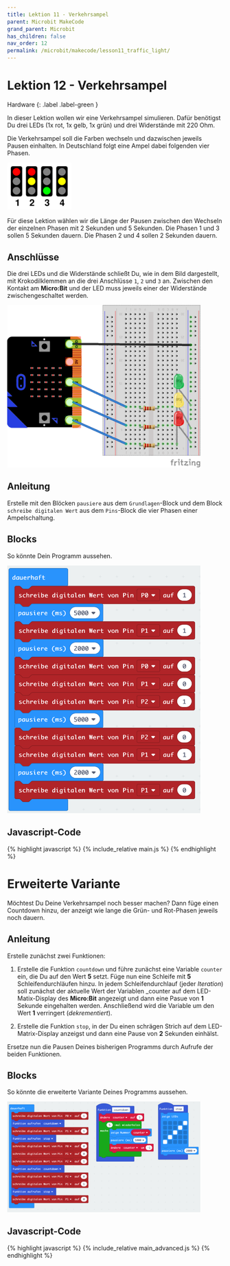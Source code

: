 ```yaml
---
title: Lektion 11 - Verkehrsampel
parent: Microbit MakeCode
grand_parent: Microbit
has_children: false
nav_order: 12
permalink: /microbit/makecode/lesson11_traffic_light/
---
```


# Lektion 12 - Verkehrsampel

Hardware 
{: .label .label-green }

In dieser Lektion wollen wir eine Verkehrsampel simulieren. Dafür benötigst Du drei LEDs (1x rot, 1x gelb, 1x grün) und drei Widerstände mit 220 Ohm.

Die Verkehrsampel soll die Farben wechseln und dazwischen jeweils Pausen einhalten. In Deutschland folgt eine Ampel dabei folgenden vier Phasen.

<img src="./traffic_lights_4_states.png" width="150px"/>

Für diese Lektion wählen wir die Länge der Pausen zwischen den Wechseln der einzelnen Phasen mit 2 Sekunden und 5 Sekunden.
Die Phasen 1 und 3 sollen 5 Sekunden dauern.
Die Phasen 2 und 4 sollen 2 Sekunden dauern.

## Anschlüsse 

Die drei LEDs und die Widerstände schließt Du, wie in dem Bild dargestellt, mit Krokodilklemmen an die drei Anschlüsse `1`, `2` und `3` an. Zwischen den Kontakt am __Micro:Bit__ und der LED muss jeweils einer der Widerstände zwischengeschaltet werden.

<img src="./wiring.png" width="450px"/>

## Anleitung

Erstelle mit den Blöcken `pausiere` aus dem `Grundlagen`-Block und dem Block `schreibe digitalen Wert` aus dem `Pins`-Block die vier Phasen einer Ampelschaltung.

## Blocks

So könnte Dein Programm aussehen.

<img src="./screenshot.png" width="450px"/>

## Javascript-Code

{% highlight javascript %}
    {% include_relative main.js %}
{% endhighlight %}

# Erweiterte Variante

Möchtest Du Deine Verkehrsampel noch besser machen? Dann füge einen Countdown hinzu, der anzeigt wie lange die Grün- und Rot-Phasen jeweils noch dauern.

## Anleitung

Erstelle zunächst zwei Funktionen:

1. Erstelle die Funktion `countdown` und führe zunächst eine Variable `counter` ein, die Du auf den Wert __5__ setzt. Füge nun eine Schleife mit __5__ Schleifendurchläufen hinzu. In jedem Schleifendurchlauf (jeder _Iteration_) soll zunächst der aktuelle Wert der Variablen _counter auf dem LED-Matix-Display des __Micro:Bit__ angezeigt und dann eine Pasue von __1__ Sekunde eingehalten werden. Anschließend wird die Variable um den Wert __1__ verringert (_dekrementiert_). 

2. Erstelle die Funktion `stop`, in der Du einen schrägen Strich auf dem LED-Matrix-Display anzeigst und dann eine Pause von __2__ Sekunden einhälst.

Ersetze nun die Pausen Deines bisherigen Programms durch Aufrufe der beiden Funktionen.

## Blocks

So könnte die erweiterte Variante Deines Programms aussehen.

<img src="./screenshot_advanced.png" width="450px"/>

## Javascript-Code

{% highlight javascript %}
    {% include_relative main_advanced.js %}
{% endhighlight %}

